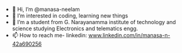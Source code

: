 - 👋 Hi, I’m @manasa-neelam
- 👀 I’m interested in coding, learning new things
- 🌱 I’m a student from G. Narayanamma institute of technology and science studying Electronics and telematics engg.
- 📫 How to reach me- linkedin: www.linkedin.com/in/manasa-n-42a690256



<!---
manasa-neelam/manasa-neelam is a ✨ special ✨ repository because its `README.md` (this file) appears on your GitHub profile.
You can click the Preview link to take a look at your changes.
--->

